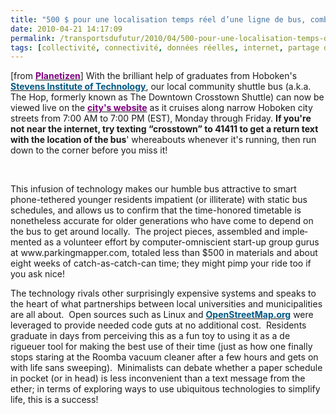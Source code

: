 ```yaml
---
title: "500 $ pour une localisation temps réel d’une ligne de bus, combien pour des minutes perdues tous les jours ?"
date: 2010-04-21 14:17:09
permalink: /transportsdufutur/2010/04/500-pour-une-localisation-temps-dune-ligne-de-bus-combien-pour-des-minutes-perdues-tous-les-jours.html
tags: [collectivité, connectivité, données réelles, internet, partage de données]
---
```


<p class="MsoNormal"><span lang="EN-GB">[from <strong><a href="http://www.planetizen.com/node/43852"><font color="#800080">Planetizen</font></a></strong>] With the brilliant help of graduates from </span><span lang="EN-GB">Hoboken</span><span lang="EN-GB">'s <a href="http://www.stevens.edu/"><strong><font color="#005884">Stevens Institute of Technology</font></strong></a>, our local community shuttle bus (a.k.a. The Hop, formerly known as The Downtown Crosstown Shuttle) can now be viewed live on the <strong><a href="http://www.hobokennj.org/departments/transportation-parking/the-hop/"><font color="#800080">city's website</font></a></strong> as it cruises along narrow </span><span lang="EN-GB">Hoboken</span><span lang="EN-GB"> city streets from </span><span lang="EN-GB">7:00 AM</span><span lang="EN-GB"> to </span><span lang="EN-GB">7:00 PM</span><span lang="EN-GB"> (EST), Monday through Friday. <strong>If you're not near the internet, try texting “crosstown” to 41411 to get a return text with the location of the bus</strong>' whereabouts whenever it's running, then run down to the corner before you miss it!</span></p> <p class="MsoNormal"><span lang="EN-GB">  </span></p>   <!--more-->  <p class="MsoNormal"><span lang="EN">This infusion of technology makes our humble bus attractive to smart phone-tethered younger residents impatient (or illiterate) with static bus schedules, and allows us to confirm that the time-honored timetable is nonetheless accurate for older generations who have come to depend on the bus to get around locally.<span>  </span>The project pieces, assembled and implemented as a volunteer effort by computer-omniscient start-up group gurus at www.parkingmapper.com, totaled less than $500 in materials and about eight weeks of catch-as-catch-can time; they might pimp your ride too if you ask nice! </span></p> <p class="MsoNormal"><span lang="EN"></span></p> <p class="MsoNormal"><span lang="EN">The technology rivals other surprisingly expensive systems and speaks to the heart of what partnerships between local universities and municipalities are all about.<span>  </span>Open sources such as Linux and <strong><a href="http://www.openstreetmap.org/"><font color="#005884">OpenStreetMap.org</font></a></strong> were leveraged to provide needed code guts at no additional cost.<span>  </span>Residents graduate in days from perceiving this as a fun toy to using it as a de rigueuer tool for making the best use of their time (just as how one finally stops staring at the Roomba vacuum cleaner after a few hours and gets on with life sans sweeping).<span>  </span>Minimalists can debate whether a paper schedule in pocket (or in head) is less inconvenient than a text message from the ether; in terms of exploring ways to use ubiquitous technologies to simplify life, this is a success!</span></p>
